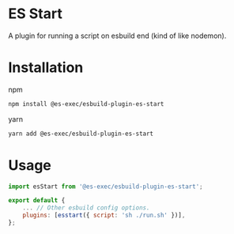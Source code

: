 # ES Start

A plugin for running a script on esbuild end (kind of like nodemon).

# Installation

npm

```sh
npm install @es-exec/esbuild-plugin-es-start
```

yarn

```sh
yarn add @es-exec/esbuild-plugin-es-start
```

# Usage

```JavaScript
import esStart from '@es-exec/esbuild-plugin-es-start';

export default {
    ... // Other esbuild config options.
    plugins: [esstart({ script: 'sh ./run.sh' })],
};
```
